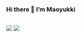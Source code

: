 ### Hi there 👋 I’m Maoyukki
<br>


<!--
**Maoyukki/Maoyukki** is a ✨ _special_ ✨ repository because its `README.md` (this file) appears on your GitHub profile.

Here are some ideas to get you started:

- 🔭 I’m currently working on ...
- 🌱 I’m currently learning ...
- 👯 I’m looking to collaborate on ...
- 🤔 I’m looking for help with ...
- 💬 Ask me about ...
- 📫 How to reach me: ...
- 😄 Pronouns: ...
- ⚡ Fun fact: ...
-->
<!--
<div align="center">
	<img  src="https://github-readme-stats.vercel.app/api?username=Maoyukki&show_icons=true&theme=dark&count_private=true" />
</div>
-->



<img  src="https://github-readme-stats.vercel.app/api/top-langs/?username=Maoyukki&theme=dark&layout=compact" />
<img  src="https://github-readme-streak-stats.herokuapp.com/?user=sun0225SUN" />
